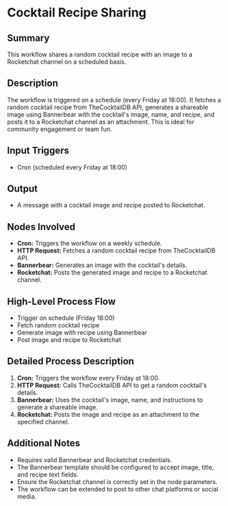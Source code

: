 # Cocktail Recipe Sharing

## Summary
This workflow shares a random cocktail recipe with an image to a Rocketchat channel on a scheduled basis.

## Description
The workflow is triggered on a schedule (every Friday at 18:00). It fetches a random cocktail recipe from TheCocktailDB API, generates a shareable image using Bannerbear with the cocktail's image, name, and recipe, and posts it to a Rocketchat channel as an attachment. This is ideal for community engagement or team fun.

## Input Triggers
- Cron (scheduled every Friday at 18:00)

## Output
- A message with a cocktail image and recipe posted to Rocketchat.

## Nodes Involved
- **Cron:** Triggers the workflow on a weekly schedule.
- **HTTP Request:** Fetches a random cocktail recipe from TheCocktailDB API.
- **Bannerbear:** Generates an image with the cocktail's details.
- **Rocketchat:** Posts the generated image and recipe to a Rocketchat channel.

## High-Level Process Flow
- Trigger on schedule (Friday 18:00)
- Fetch random cocktail recipe
- Generate image with recipe using Bannerbear
- Post image and recipe to Rocketchat

## Detailed Process Description
1. **Cron:** Triggers the workflow every Friday at 18:00.
2. **HTTP Request:** Calls TheCocktailDB API to get a random cocktail's details.
3. **Bannerbear:** Uses the cocktail's image, name, and instructions to generate a shareable image.
4. **Rocketchat:** Posts the image and recipe as an attachment to the specified channel.

## Additional Notes
- Requires valid Bannerbear and Rocketchat credentials.
- The Bannerbear template should be configured to accept image, title, and recipe text fields.
- Ensure the Rocketchat channel is correctly set in the node parameters.
- The workflow can be extended to post to other chat platforms or social media.
